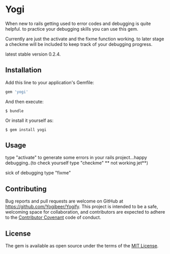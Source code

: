 # Yogi

When new to rails getting used to error codes and debugging is quite helpful.
to practice your debugging skills you can use this gem.

Currently are just the activate and the fixme function working.
to later stage a checkme will be included to keep track of your debugging progress.

latest stable version 0.2.4.

## Installation

Add this line to your application's Gemfile:

```ruby
gem 'yogi'
```

And then execute:

    $ bundle

Or install it yourself as:

    $ gem install yogi

## Usage

type "activate" to generate some errors in your rails project...happy debugging..(to check yourself type "checkme" ** not working jet**)

sick of debugging type "fixme"


## Contributing

Bug reports and pull requests are welcome on GitHub at https://github.com/Yogibeer/Yogify. This project is intended to be a safe, welcoming space for collaboration, and contributors are expected to adhere to the [Contributor Covenant](http://contributor-covenant.org) code of conduct.


## License

The gem is available as open source under the terms of the [MIT License](http://opensource.org/licenses/MIT).

